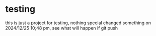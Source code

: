 # testing

this is just a project for testing, nothing special
changed something on 2024/12/25 10;48 pm, see what will happen if git push
